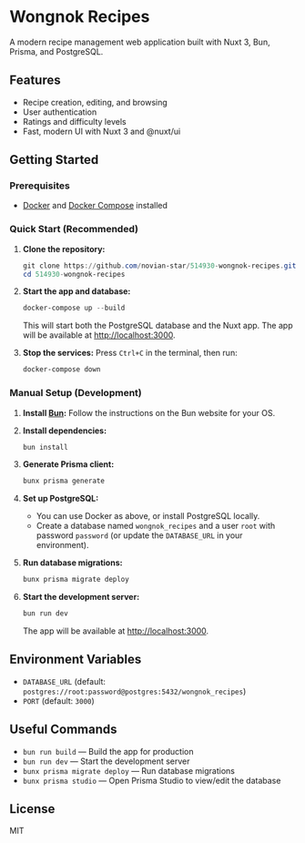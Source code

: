 # Wongnok Recipes

A modern recipe management web application built with Nuxt 3, Bun, Prisma, and PostgreSQL.

## Features

- Recipe creation, editing, and browsing
- User authentication
- Ratings and difficulty levels
- Fast, modern UI with Nuxt 3 and @nuxt/ui

## Getting Started

### Prerequisites

- [Docker](https://www.docker.com/) and [Docker Compose](https://docs.docker.com/compose/) installed

### Quick Start (Recommended)

1. **Clone the repository:**

   ```powershell
   git clone https://github.com/novian-star/514930-wongnok-recipes.git
   cd 514930-wongnok-recipes
   ```

2. **Start the app and database:**

   ```powershell
   docker-compose up --build
   ```

   This will start both the PostgreSQL database and the Nuxt app. The app will be available at [http://localhost:3000](http://localhost:3000).

3. **Stop the services:**
   Press `Ctrl+C` in the terminal, then run:
   ```powershell
   docker-compose down
   ```

### Manual Setup (Development)

1. **Install [Bun](https://bun.sh/):**
   Follow the instructions on the Bun website for your OS.

2. **Install dependencies:**

   ```powershell
   bun install
   ```

3. **Generate Prisma client:**

   ```powershell
   bunx prisma generate
   ```

4. **Set up PostgreSQL:**

   - You can use Docker as above, or install PostgreSQL locally.
   - Create a database named `wongnok_recipes` and a user `root` with password `password` (or update the `DATABASE_URL` in your environment).

5. **Run database migrations:**

   ```powershell
   bunx prisma migrate deploy
   ```

6. **Start the development server:**
   ```powershell
   bun run dev
   ```
   The app will be available at [http://localhost:3000](http://localhost:3000).

## Environment Variables

- `DATABASE_URL` (default: `postgres://root:password@postgres:5432/wongnok_recipes`)
- `PORT` (default: `3000`)

## Useful Commands

- `bun run build` — Build the app for production
- `bun run dev` — Start the development server
- `bunx prisma migrate deploy` — Run database migrations
- `bunx prisma studio` — Open Prisma Studio to view/edit the database

## License

MIT
